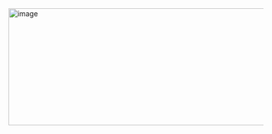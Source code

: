 <img width="936" height="232" alt="image" src="https://github.com/user-attachments/assets/4eefbea6-6203-4d58-a89a-3ae60e729369" />

